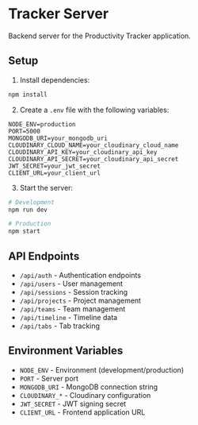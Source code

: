 # Tracker Server

Backend server for the Productivity Tracker application.

## Setup

1. Install dependencies:

```bash
npm install
```

2. Create a `.env` file with the following variables:

```env
NODE_ENV=production
PORT=5000
MONGODB_URI=your_mongodb_uri
CLOUDINARY_CLOUD_NAME=your_cloudinary_cloud_name
CLOUDINARY_API_KEY=your_cloudinary_api_key
CLOUDINARY_API_SECRET=your_cloudinary_api_secret
JWT_SECRET=your_jwt_secret
CLIENT_URL=your_client_url
```

3. Start the server:

```bash
# Development
npm run dev

# Production
npm start
```

## API Endpoints

- `/api/auth` - Authentication endpoints
- `/api/users` - User management
- `/api/sessions` - Session tracking
- `/api/projects` - Project management
- `/api/teams` - Team management
- `/api/timeline` - Timeline data
- `/api/tabs` - Tab tracking

## Environment Variables

- `NODE_ENV` - Environment (development/production)
- `PORT` - Server port
- `MONGODB_URI` - MongoDB connection string
- `CLOUDINARY_*` - Cloudinary configuration
- `JWT_SECRET` - JWT signing secret
- `CLIENT_URL` - Frontend application URL
